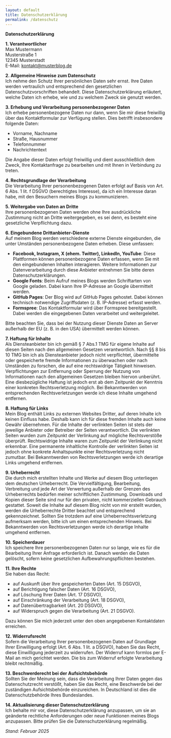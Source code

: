 ```yaml
---
layout: default
title: Datenschutzerklärung
permalink: /datenschutz
---
```


**Datenschutzerklärung**  

**1. Verantwortlicher**  
Max Mustermann  
Musterstraße 1  
12345 Musterstadt  
E-Mail: kontakt@musterblog.de  

**2. Allgemeine Hinweise zum Datenschutz**  
Ich nehme den Schutz Ihrer persönlichen Daten sehr ernst. Ihre Daten werden vertraulich und entsprechend den gesetzlichen Datenschutzvorschriften behandelt. Diese Datenschutzerklärung erläutert, welche Daten ich erhebe, wie und zu welchem Zweck sie genutzt werden.

**3. Erhebung und Verarbeitung personenbezogener Daten**  
Ich erhebe personenbezogene Daten nur dann, wenn Sie mir diese freiwillig über das Kontaktformular zur Verfügung stellen. Dies betrifft insbesondere folgende Daten:
- Vorname, Nachname
- Straße, Hausnummer
- Telefonnummer
- Nachrichtentext

Die Angabe dieser Daten erfolgt freiwillig und dient ausschließlich dem Zweck, Ihre Kontaktanfrage zu bearbeiten und mit Ihnen in Verbindung zu treten. 

**4. Rechtsgrundlage der Verarbeitung**  
Die Verarbeitung Ihrer personenbezogenen Daten erfolgt auf Basis von Art. 6 Abs. 1 lit. f DSGVO (berechtigtes Interesse), da ich ein Interesse daran habe, mit den Besuchern meines Blogs zu kommunizieren.

**5. Weitergabe von Daten an Dritte**  
Ihre personenbezogenen Daten werden ohne Ihre ausdrückliche Zustimmung nicht an Dritte weitergegeben, es sei denn, es besteht eine gesetzliche Verpflichtung dazu.

**6. Eingebundene Drittanbieter-Dienste**  
Auf meinem Blog werden verschiedene externe Dienste eingebunden, die unter Umständen personenbezogene Daten erheben. Diese umfassen:
- **Facebook, Instagram, X (ehem. Twitter), LinkedIn, YouTube**: Diese Plattformen können personenbezogene Daten erfassen, wenn Sie mit den eingebundenen Inhalten interagieren. Weitere Informationen zur Datenverarbeitung durch diese Anbieter entnehmen Sie bitte deren Datenschutzerklärungen.
- **Google Fonts**: Beim Aufruf meines Blogs werden Schriftarten von Google geladen. Dabei kann Ihre IP-Adresse an Google übermittelt werden.
- **GitHub Pages**: Der Blog wird auf GitHub Pages gehostet. Dabei können technisch notwendige Zugriffsdaten (z. B. IP-Adresse) erfasst werden.
- **Formspree**: Das Kontaktformular wird über Formspree bereitgestellt. Dabei werden die eingegebenen Daten verarbeitet und weitergeleitet.

Bitte beachten Sie, dass bei der Nutzung dieser Dienste Daten an Server außerhalb der EU (z. B. in den USA) übermittelt werden können.

**7. Haftung für Inhalte**  
Als Diensteanbieter bin ich gemäß § 7 Abs.1 TMG für eigene Inhalte auf diesen Seiten nach den allgemeinen Gesetzen verantwortlich. Nach §§ 8 bis 10 TMG bin ich als Diensteanbieter jedoch nicht verpflichtet, übermittelte oder gespeicherte fremde Informationen zu überwachen oder nach Umständen zu forschen, die auf eine rechtswidrige Tätigkeit hinweisen. Verpflichtungen zur Entfernung oder Sperrung der Nutzung von Informationen nach den allgemeinen Gesetzen bleiben hiervon unberührt. Eine diesbezügliche Haftung ist jedoch erst ab dem Zeitpunkt der Kenntnis einer konkreten Rechtsverletzung möglich. Bei Bekanntwerden von entsprechenden Rechtsverletzungen werde ich diese Inhalte umgehend entfernen.

**8. Haftung für Links**  
Mein Blog enthält Links zu externen Websites Dritter, auf deren Inhalte ich keinen Einfluss habe. Deshalb kann ich für diese fremden Inhalte auch keine Gewähr übernehmen. Für die Inhalte der verlinkten Seiten ist stets der jeweilige Anbieter oder Betreiber der Seiten verantwortlich. Die verlinkten Seiten wurden zum Zeitpunkt der Verlinkung auf mögliche Rechtsverstöße überprüft. Rechtswidrige Inhalte waren zum Zeitpunkt der Verlinkung nicht erkennbar. Eine permanente inhaltliche Kontrolle der verlinkten Seiten ist jedoch ohne konkrete Anhaltspunkte einer Rechtsverletzung nicht zumutbar. Bei Bekanntwerden von Rechtsverletzungen werde ich derartige Links umgehend entfernen.

**9. Urheberrecht**  
Die durch mich erstellten Inhalte und Werke auf diesem Blog unterliegen dem deutschen Urheberrecht. Die Vervielfältigung, Bearbeitung, Verbreitung und jede Art der Verwertung außerhalb der Grenzen des Urheberrechts bedürfen meiner schriftlichen Zustimmung. Downloads und Kopien dieser Seite sind nur für den privaten, nicht kommerziellen Gebrauch gestattet. Soweit die Inhalte auf diesem Blog nicht von mir erstellt wurden, werden die Urheberrechte Dritter beachtet und entsprechend gekennzeichnet. Sollten Sie trotzdem auf eine Urheberrechtsverletzung aufmerksam werden, bitte ich um einen entsprechenden Hinweis. Bei Bekanntwerden von Rechtsverletzungen werde ich derartige Inhalte umgehend entfernen.

**10. Speicherdauer**  
Ich speichere Ihre personenbezogenen Daten nur so lange, wie es für die Bearbeitung Ihrer Anfrage erforderlich ist. Danach werden die Daten gelöscht, sofern keine gesetzlichen Aufbewahrungspflichten bestehen.

**11. Ihre Rechte**  
Sie haben das Recht:
- auf Auskunft über Ihre gespeicherten Daten (Art. 15 DSGVO),
- auf Berichtigung falscher Daten (Art. 16 DSGVO),
- auf Löschung Ihrer Daten (Art. 17 DSGVO),
- auf Einschränkung der Verarbeitung (Art. 18 DSGVO),
- auf Datenübertragbarkeit (Art. 20 DSGVO),
- auf Widerspruch gegen die Verarbeitung (Art. 21 DSGVO).

Dazu können Sie mich jederzeit unter den oben angegebenen Kontaktdaten erreichen.

**12. Widerrufsrecht**  
Sofern die Verarbeitung Ihrer personenbezogenen Daten auf Grundlage Ihrer Einwilligung erfolgt (Art. 6 Abs. 1 lit. a DSGVO), haben Sie das Recht, diese Einwilligung jederzeit zu widerrufen. Der Widerruf kann formlos per E-Mail an mich gerichtet werden. Die bis zum Widerruf erfolgte Verarbeitung bleibt rechtmäßig.

**13. Beschwerderecht bei der Aufsichtsbehörde**  
Sollten Sie der Meinung sein, dass die Verarbeitung Ihrer Daten gegen das Datenschutzrecht verstößt, haben Sie das Recht, eine Beschwerde bei der zuständigen Aufsichtsbehörde einzureichen. In Deutschland ist dies die Datenschutzbehörde Ihres Bundeslandes.

**14. Aktualisierung dieser Datenschutzerklärung**  
Ich behalte mir vor, diese Datenschutzerklärung anzupassen, um sie an geänderte rechtliche Anforderungen oder neue Funktionen meines Blogs anzupassen. Bitte prüfen Sie die Datenschutzerklärung regelmäßig.

*Stand: Februar 2025*


